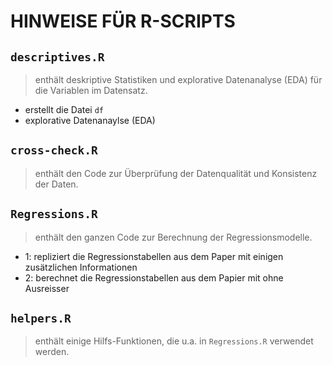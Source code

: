# HINWEISE FÜR R-SCRIPTS

## `descriptives.R`
> enthält deskriptive Statistiken und explorative Datenanalyse (EDA) für die Variablen im Datensatz.  
- erstellt die Datei `df`
- explorative Datenanaylse (EDA)

## `cross-check.R`
> enthält den Code zur Überprüfung der Datenqualität und Konsistenz der Daten.

## `Regressions.R`
> enthält den ganzen Code zur Berechnung der Regressionsmodelle.

- 1: repliziert die Regressionstabellen aus dem Paper mit einigen zusätzlichen Informationen
- 2: berechnet die Regressionstabellen aus dem Papier mit ohne Ausreisser

## `helpers.R`
> enthält einige Hilfs-Funktionen, die u.a. in `Regressions.R` verwendet werden.

